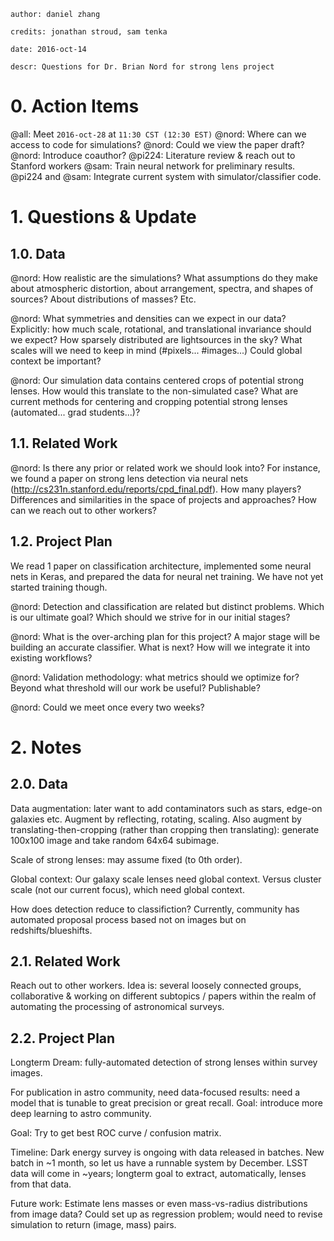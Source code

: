 	author: daniel zhang

	credits: jonathan stroud, sam tenka

	date: 2016-oct-14

	descr: Questions for Dr. Brian Nord for strong lens project


# 0. Action Items

@all: Meet `2016-oct-28` at `11:30 CST (12:30 EST)`
@nord: Where can we access to code for simulations?
@nord: Could we view the paper draft?
@nord: Introduce coauthor?
@pi224: Literature review & reach out to Stanford workers 
@sam: Train neural network for preliminary results. 
@pi224 and @sam: Integrate current system with simulator/classifier code. 

# 1. Questions & Update

## 1.0. Data

@nord: How realistic are the simulations? What assumptions
do they make about atmospheric distortion, about arrangement,
spectra, and shapes of sources? About distributions of masses?
Etc.

@nord: What symmetries and densities can we expect in our data?
Explicitly: how much scale, rotational, and translational invariance
should we expect? How sparsely distributed are lightsources in the
sky? What scales will we need to keep in mind (#pixels... #images...)
Could global context be important? 

@nord: Our simulation data contains centered crops of potential
strong lenses. How would this translate to the non-simulated case?
What are current methods for centering and cropping potential
strong lenses (automated... grad students...)? 

## 1.1. Related Work

@nord: Is there any prior or related work we should look into?
For instance, we found a paper on strong lens detection via neural 
nets (http://cs231n.stanford.edu/reports/cpd_final.pdf). How many
players? Differences and similarities in the space of projects
and approaches? How can we reach out to other workers?

## 1.2. Project Plan

We read 1 paper on classification architecture,
implemented some neural nets in Keras, and
prepared the data for neural net training. We have not yet
started training though.

@nord: Detection and classification are related but distinct problems.
Which is our ultimate goal? Which should we strive for in our initial stages?

@nord: What is the over-arching plan for this project? A major
stage will be building an accurate classifier. What is next?
How will we integrate it into existing workflows?

@nord: Validation methodology: what metrics should we optimize for?
Beyond what threshold will our work be useful? Publishable?

@nord: Could we meet once every two weeks?

# 2. Notes

## 2.0. Data

Data augmentation: later want to add contaminators such as stars,
edge-on galaxies etc. Augment by reflecting, rotating, scaling.
Also augment by translating-then-cropping (rather than cropping
then translating): generate 100x100 image and take random 64x64 subimage.

Scale of strong lenses: may assume fixed (to 0th order).

Global context: Our galaxy scale lenses need global context.
Versus cluster scale (not our current focus), which need global context.

How does detection reduce to classifiction?
Currently, community has automated proposal process
based not on images but on redshifts/blueshifts. 

## 2.1. Related Work

Reach out to other workers. Idea is: several loosely connected
groups, collaborative & working on different subtopics / papers
within the realm of automating the processing of astronomical surveys. 

## 2.2. Project Plan 

Longterm Dream: fully-automated detection of strong lenses within survey images.

For publication in astro community, need data-focused results:
need a model that is tunable to great precision or great recall.
Goal: introduce more deep learning to astro community.

Goal: Try to get best ROC curve / confusion matrix.

Timeline: Dark energy survey is ongoing with data released in batches.
New batch in ~1 month, so let us have a runnable system by December.
LSST data will come in ~years; longterm goal to extract, automatically,
lenses from that data.

Future work:
Estimate lens masses or even mass-vs-radius distributions from image data?
Could set up as regression problem; would need to revise simulation to
return (image, mass) pairs.

